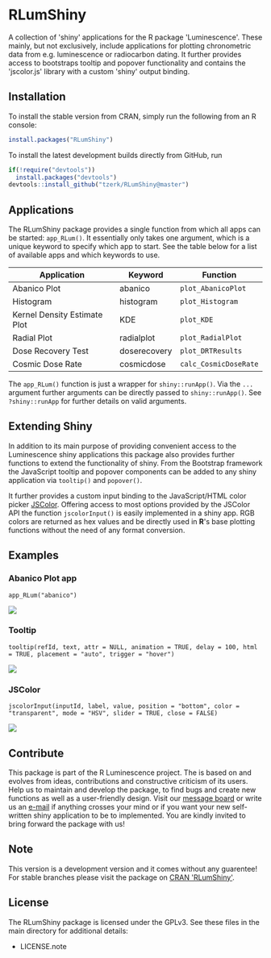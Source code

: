 # RLumShiny

A collection of 'shiny' applications for the R package 'Luminescence'. These mainly, but not exclusively, include applications for plotting chronometric data from e.g. luminescence or radiocarbon dating. It further provides access to bootstraps tooltip and popover functionality and contains the 'jscolor.js' library with a custom 'shiny' output binding.

## Installation

To install the stable version from CRAN, simply run the following from an R console:

```r
install.packages("RLumShiny")
```

To install the latest development builds directly from GitHub, run

```r
if(!require("devtools"))
  install.packages("devtools")
devtools::install_github("tzerk/RLumShiny@master")
```

## Applications

The RLumShiny package provides a single function from which all apps can be started: `app_RLum()`. It essentially only takes one argument, which is a unique keyword to specify which app to start. See the table below for a list of available apps and which keywords to use.

| Application | Keyword | Function |
|-------------|---------|----------|
| Abanico Plot | abanico | `plot_AbanicoPlot` |
| Histogram | histogram | `plot_Histogram` |
| Kernel Density Estimate Plot | KDE | `plot_KDE` |
| Radial Plot | radialplot | `plot_RadialPlot` |
| Dose Recovery Test | doserecovery | `plot_DRTResults` |
| Cosmic Dose Rate | cosmicdose | `calc_CosmicDoseRate`|

The `app_RLum()` function is just a wrapper for `shiny::runApp()`. Via the `...` argument further arguments can be directly passed to `shiny::runApp()`. See `?shiny::runApp` for further details on valid arguments.

## Extending Shiny

In addition to its main purpose of providing convenient access to the Luminescence shiny applications this package also provides further functions to extend the functionality of shiny. From the Bootstrap framework the JavaScript tooltip and popover components can be added to any shiny application via `tooltip()` and `popover()`.

It further provides a custom input binding to the JavaScript/HTML color picker [JSColor](http://jscolor.com). Offering access to most options provided by the JSColor API the function `jscolorInput()` is easily implemented in a shiny app. RGB colors are returned as hex values and be directly used in **R**'s base plotting functions without the need of any format conversion.

## Examples

### Abanico Plot app 

`app_RLum("abanico")`

<img src="http://zerk.canopus.uberspace.de/img/github/abanicoApp.png"></img>

### Tooltip 

`tooltip(refId, text, attr = NULL, animation = TRUE, delay = 100, html = TRUE, placement = "auto", trigger = "hover")`

<img src="http://zerk.canopus.uberspace.de/img/github/tooltip.png"></img>

### JSColor 

`jscolorInput(inputId, label, value, position = "bottom", color = "transparent", mode = "HSV", slider = TRUE, close = FALSE)`

<img src="http://zerk.canopus.uberspace.de/img/github/JSColor.png"></img>

## Contribute

This package is part of the R Luminescence project. The is based on and evolves from ideas, contributions and constructive criticism of its users. Help us to maintain and develop the package, to find bugs and create new functions as well as a user-friendly design. Visit our [message board](https://forum.r-luminescence.de) or write us an [e-mail](mailto:team@r-luminescence.de) if anything crosses your mind or if you want your new self-written shiny application to be to implemented. You are kindly invited to bring forward the package with us!

## Note

This version is a development version and it comes without any guarentee! For stable branches please visit
the package on [CRAN 'RLumShiny'](http://cran.r-project.org/web/packages/RLumShiny/index.html).

## License

The RLumShiny package is licensed under the GPLv3. See these files in the main directory for additional details: 

- LICENSE.note
